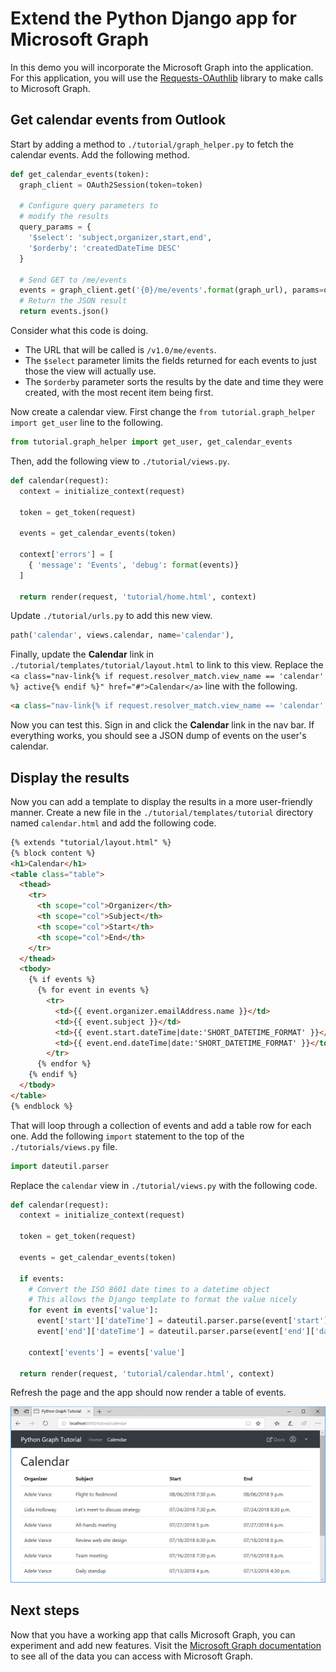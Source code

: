 # Extend the Python Django app for Microsoft Graph

In this demo you will incorporate the Microsoft Graph into the application. For this application, you will use the [Requests-OAuthlib](https://requests-oauthlib.readthedocs.io/en/latest/) library to make calls to Microsoft Graph.

## Get calendar events from Outlook

Start by adding a method to `./tutorial/graph_helper.py` to fetch the calendar events. Add the following method.

```python
def get_calendar_events(token):
  graph_client = OAuth2Session(token=token)

  # Configure query parameters to
  # modify the results
  query_params = {
    '$select': 'subject,organizer,start,end',
    '$orderby': 'createdDateTime DESC'
  }

  # Send GET to /me/events
  events = graph_client.get('{0}/me/events'.format(graph_url), params=query_params)
  # Return the JSON result
  return events.json()
```

Consider what this code is doing.

- The URL that will be called is `/v1.0/me/events`.
- The `$select` parameter limits the fields returned for each events to just those the view will actually use.
- The `$orderby` parameter sorts the results by the date and time they were created, with the most recent item being first.

Now create a calendar view. First change the `from tutorial.graph_helper import get_user` line to the following.

```python
from tutorial.graph_helper import get_user, get_calendar_events
```

Then, add the following view to `./tutorial/views.py`.

```python
def calendar(request):
  context = initialize_context(request)

  token = get_token(request)

  events = get_calendar_events(token)

  context['errors'] = [
    { 'message': 'Events', 'debug': format(events)}
  ]

  return render(request, 'tutorial/home.html', context)
```

Update `./tutorial/urls.py` to add this new view.

```python
path('calendar', views.calendar, name='calendar'),
```

Finally, update  the **Calendar** link in `./tutorial/templates/tutorial/layout.html` to link to this view. Replace the `<a class="nav-link{% if request.resolver_match.view_name == 'calendar' %} active{% endif %}" href="#">Calendar</a>` line with the following.

```html
<a class="nav-link{% if request.resolver_match.view_name == 'calendar' %} active{% endif %}" href="{% url 'calendar' %}">Calendar</a>
```

Now you can test this. Sign in and click the **Calendar** link in the nav bar. If everything works, you should see a JSON dump of events on the user's calendar.

## Display the results

Now you can add a template to display the results in a more user-friendly manner. Create a new file in the `./tutorial/templates/tutorial` directory named `calendar.html` and add the following code.

```html
{% extends "tutorial/layout.html" %}
{% block content %}
<h1>Calendar</h1>
<table class="table">
  <thead>
    <tr>
      <th scope="col">Organizer</th>
      <th scope="col">Subject</th>
      <th scope="col">Start</th>
      <th scope="col">End</th>
    </tr>
  </thead>
  <tbody>
    {% if events %}
      {% for event in events %}
        <tr>
          <td>{{ event.organizer.emailAddress.name }}</td>
          <td>{{ event.subject }}</td>
          <td>{{ event.start.dateTime|date:'SHORT_DATETIME_FORMAT' }}</td>
          <td>{{ event.end.dateTime|date:'SHORT_DATETIME_FORMAT' }}</td>
        </tr>
      {% endfor %}
    {% endif %}
  </tbody>
</table>
{% endblock %}
```

That will loop through a collection of events and add a table row for each one. Add the following `import` statement to the top of the `./tutorials/views.py` file.

```python
import dateutil.parser
```

Replace the `calendar` view in `./tutorial/views.py` with the following code.

```python
def calendar(request):
  context = initialize_context(request)

  token = get_token(request)

  events = get_calendar_events(token)

  if events:
    # Convert the ISO 8601 date times to a datetime object
    # This allows the Django template to format the value nicely
    for event in events['value']:
      event['start']['dateTime'] = dateutil.parser.parse(event['start']['dateTime'])
      event['end']['dateTime'] = dateutil.parser.parse(event['end']['dateTime'])

    context['events'] = events['value']

  return render(request, 'tutorial/calendar.html', context)
```

Refresh the page and the app should now render a table of events.

![A screenshot of the table of events](/Images/add-msgraph-01.png)

## Next steps

Now that you have a working app that calls Microsoft Graph, you can experiment and add new features. Visit the [Microsoft Graph documentation](https://developer.microsoft.com/graph/docs/concepts/overview) to see all of the data you can access with Microsoft Graph.